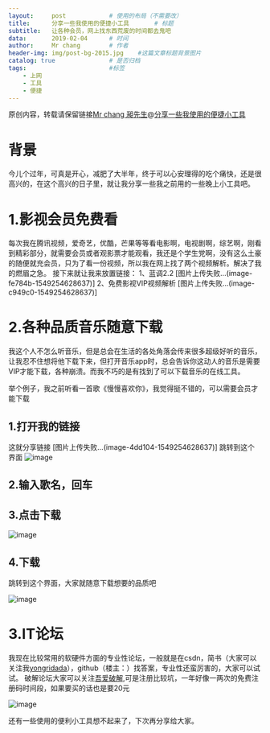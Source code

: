 ```yaml
---
layout:		post			# 使用的布局（不需要改）
title:		分享一些我使用的便捷小工具		# 标题
subtitle:	让各种会员，网上找东西荒废的时间都去鬼吧
data:		2019-02-04		# 时间
author:		Mr chang		# 作者
header-img: img/post-bg-2015.jpg 	#这篇文章标题背景图片
catalog: true 				# 是否归档
tags:						#标签
    - 上网
    - 工具
    - 便捷
---
```


原创内容，转载请保留链接[Mr chang 昶先生](http://mr-chang.top/)@[分享一些我使用的便捷小工具](http://mr-chang.top/2019/02/04/%E5%88%86%E4%BA%AB%E4%B8%80%E4%BA%9B%E6%88%91%E7%94%A8%E7%9A%84%E4%B8%80%E4%BA%9B%E7%BD%91%E4%B8%8A%E4%BE%BF%E6%8D%B7%E5%B0%8F%E5%B7%A5%E5%85%B7/)

# 背景
今儿个过年，可真是开心，减肥了大半年，终于可以心安理得的吃个痛快，还是很高兴的，在这个高兴的日子里，就让我分享一些我之前用的一些晚上小工具吧。
# 1.影视会员免费看
每次我在腾讯视频，爱奇艺，优酷，芒果等等看电影啊，电视剧啊，综艺啊，刚看到精彩部分，就需要会员或者观影票才能观看，我还是个学生党啊，没有这么土豪的随便就充会员，只为了看一份视频，所以我在网上找了两个视频解析。解决了我的燃眉之急。
接下来就让我来放置链接：
    1、蓝调2.2                                [图片上传失败...(image-fe784b-1549254628637)]
    2、免费影视VIP视频解析          [图片上传失败...(image-c949c0-1549254628637)]

# 2.各种品质音乐随意下载
我这个人不怎么听音乐，但是总会在生活的各处角落会传来很多超级好听的音乐，让我忍不住想将他下载下来，但打开音乐app时，总会告诉你这动人的音乐是需要VIP才能下载，各种崩溃。而我不巧的是有找到了可以下载音乐的在线工具。

举个例子，我之前听看一首歌《慢慢喜欢你》，我觉得挺不错的，可以需要会员才能下载
[](http://ww1.sinaimg.cn/large/0074jhchgy1fzu9do6phkj30u01f6taf.jpg)

## 1.打开我的链接
这就分享链接              [图片上传失败...(image-4dd104-1549254628637)]
跳转到这个界面
![image](http://upload-images.jianshu.io/upload_images/16165260-77e7a1076803f40d.jpg?imageMogr2/auto-orient/strip%7CimageView2/2/w/1240)

## 2.输入歌名，回车
## 3.点击下载

![image](http://upload-images.jianshu.io/upload_images/16165260-a0916fe92a84c6c7.jpg?imageMogr2/auto-orient/strip%7CimageView2/2/w/1240)

## 4.下载
跳转到这个界面，大家就随意下载想要的品质吧

![image](http://upload-images.jianshu.io/upload_images/16165260-65f6df1f36f69484.jpg?imageMogr2/auto-orient/strip%7CimageView2/2/w/1240)

# 3.IT论坛
我现在比较常用的软硬件方面的专业性论坛，一般就是在csdn，简书（大家可以关注我[yongridada](https://www.jianshu.com/u/eec2dbb04799)），github（楼主：[](https://github.com/yongridada)）找答案，专业性还蛮厉害的，大家可以试试。
破解论坛大家可以关注[吾爱破解](https://www.52pojie.cn/index.php),可是注册比较坑，一年好像一两次的免费注册码时间段，如果要买的话也是要20元

![image](http://upload-images.jianshu.io/upload_images/16165260-a38027ab56f81fa9.jpg?imageMogr2/auto-orient/strip%7CimageView2/2/w/1240)


还有一些使用的便利小工具想不起来了，下次再分享给大家。